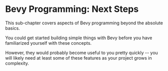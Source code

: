 # Bevy Programming: Next Steps

This sub-chapter covers aspects of Bevy programming beyond the absolute basics.

You could get started building simple things with Bevy before you have
familiarized yourself with these concepts.

However, they would probably become useful to you pretty quickly -- you
will likely need at least some of these features as your project grows
in complexity.
